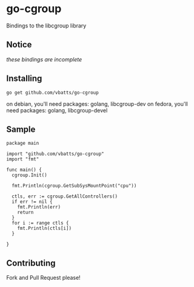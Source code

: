 # go-cgroup

Bindings to the libcgroup library

## Notice

_these bindings are incomplete_

## Installing

```shell
go get github.com/vbatts/go-cgroup
```

on debian, you'll need packages: golang, libcgroup-dev
on fedora, you'll need packages: golang, libcgroup-devel

## Sample

```golang
package main

import "github.com/vbatts/go-cgroup"
import "fmt"

func main() {
  cgroup.Init()

  fmt.Println(cgroup.GetSubSysMountPoint("cpu"))

  ctls, err := cgroup.GetAllControllers()
  if err != nil {
    fmt.Println(err)
    return
  }
  for i := range ctls {
    fmt.Println(ctls[i])
  }

}
```

## Contributing

Fork and Pull Request please!

